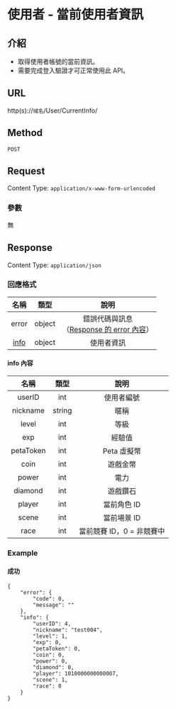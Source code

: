 # 使用者 - 當前使用者資訊

## 介紹

- 取得使用者帳號的當前資訊。
- 需要完成登入驗證才可正常使用此 API。

## URL

http(s)://`域名`/User/CurrentInfo/

## Method

`POST`

## Request

Content Type: `application/x-www-form-urlencoded`

### 參數

無

## Response

Content Type: `application/json`

### 回應格式

| 名稱 | 類型 | 說明 |
|:-:|:-:|:-:|
| error | object | 錯誤代碼與訊息<br>（[Response 的 error 內容](../response.md#error)） |
| [info](#info) | object | 使用者資訊 |

#### <span id="info">info 內容</span>

| 名稱 | 類型 | 說明 |
|:-:|:-:|:-:|
| userID | int | 使用者編號 |
| nickname | string | 暱稱 |
| level | int | 等級 |
| exp | int | 經驗值 |
| petaToken | int | Peta 虛擬幣 |
| coin | int | 遊戲金幣 |
| power | int | 電力 |
| diamond | int | 遊戲鑽石 |
| player | int | 當前角色 ID |
| scene | int | 當前場景 ID |
| race | int | 當前競賽 ID，0 = 非競賽中 |

### Example

#### 成功

	{
	    "error": {
	        "code": 0,
	        "message": ""
	    },
	    "info": {
	        "userID": 4,
	        "nickname": "test004",
	        "level": 1,
	        "exp": 0,
	        "petaToken": 0,
	        "coin": 0,
	        "power": 0,
	        "diamond": 0,
	        "player": 1010000000000007,
	        "scene": 1,
	        "race": 0
	    }
	}